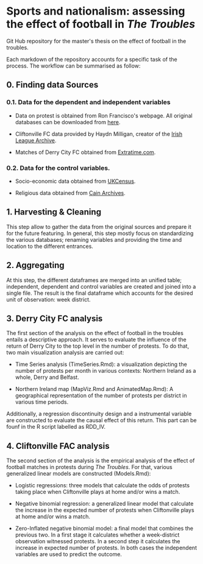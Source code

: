 # Sports and nationalism: assessing the effect of football in *The Troubles*

Git Hub repository for the master's thesis on the effect of football in the troubles.

Each markdown of the repository accounts for a specific task of the process. The workflow can be summarised as follow:

## 0. Finding data Sources

### 0.1. Data for the dependent and independent variables

-   Data on protest is obtained from Ron Francisco's webpage. All original databases can be downloaded from [here](https://ronfran.ku.edu/data/index.html).

-   Cliftonville FC data provided by Haydn Milligan, creator of the [Irish League Archive](https://www.irishleaguearchive.org/).

-   Matches of Derry City FC obtained from [Extratime.com](https://www.extratime.com/teams/results/7/derry-city/?results=1987).

### 0.2. Data for the control variables.

-   Socio-economic data obtained from [UKCensus](https://www.nomisweb.co.uk/).

-   Religious data obtained from [Cain Archives](https://cain.ulster.ac.uk/index.html).

## 1. Harvesting & Cleaning

This step allow to gather the data from the original sources and prepare it for the future featuring. In general, this step mostly focus on standardizing the various databases; renaming variables and providing the time and location to the different entrances.

## 2. Aggregating

At this step, the different dataframes are merged into an unified table; independent, dependent and control variables are created and joined into a single file. The result is the final dataframe which accounts for the desired unit of observation: week district.

## 3. Derry City FC analysis

The first section of the analysis on the effect of football in the troubles entails a descriptive approach. It serves to evaluate the influence of the return of Derry City to the top level in the number of protests. To do that, two main visualization analysis are carried out:

-   Time Series analysis (TimeSeries.Rmd): a visualization depicting the number of protests per month in various contexts: Northern Ireland as a whole, Derry and Belfast.

-   Northern Ireland map (MapViz.Rmd and AnimatedMap.Rmd): A geographical representation of the number of protests per district in various time periods.

Additionally, a regression discontinuity design and a instrumental variable are constructed to evaluate the causal effect of this return. This part can be founf in the R script labelled as RDD_IV.

## 4. Cliftonville FAC analysis

The second section of the analysis is the empirical analysis of the effect of football matches in protests during *The Troubles*. For that, various generalized linear models are constructed (Models.Rmd):

-   Logistic regressions: three models that calculate the odds of protests taking place when Cliftonville plays at home and/or wins a match.

-   Negative binomial regression: a generalized linear model that calculate the increase in the expected number of protests when Cliftonville plays at home and/or wins a match.

-   Zero-Inflated negative binomial model: a final model that combines the previous two. In a first stage it calculates whether a week-district observation witnessed protests. In a second step it calculates the increase in expected number of protests. In both cases the independent variables are used to predict the outcome.
